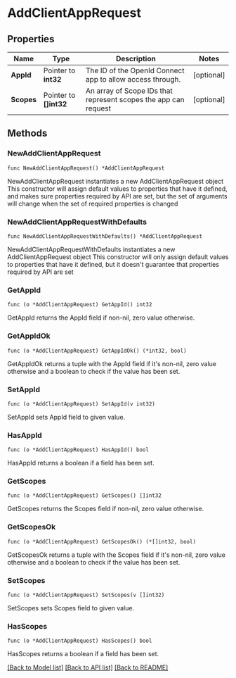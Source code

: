 # AddClientAppRequest

## Properties

Name | Type | Description | Notes
------------ | ------------- | ------------- | -------------
**AppId** | Pointer to **int32** | The ID of the OpenId Connect app to allow access through. | [optional] 
**Scopes** | Pointer to **[]int32** | An array of Scope IDs that represent scopes the app can request | [optional] 

## Methods

### NewAddClientAppRequest

`func NewAddClientAppRequest() *AddClientAppRequest`

NewAddClientAppRequest instantiates a new AddClientAppRequest object
This constructor will assign default values to properties that have it defined,
and makes sure properties required by API are set, but the set of arguments
will change when the set of required properties is changed

### NewAddClientAppRequestWithDefaults

`func NewAddClientAppRequestWithDefaults() *AddClientAppRequest`

NewAddClientAppRequestWithDefaults instantiates a new AddClientAppRequest object
This constructor will only assign default values to properties that have it defined,
but it doesn't guarantee that properties required by API are set

### GetAppId

`func (o *AddClientAppRequest) GetAppId() int32`

GetAppId returns the AppId field if non-nil, zero value otherwise.

### GetAppIdOk

`func (o *AddClientAppRequest) GetAppIdOk() (*int32, bool)`

GetAppIdOk returns a tuple with the AppId field if it's non-nil, zero value otherwise
and a boolean to check if the value has been set.

### SetAppId

`func (o *AddClientAppRequest) SetAppId(v int32)`

SetAppId sets AppId field to given value.

### HasAppId

`func (o *AddClientAppRequest) HasAppId() bool`

HasAppId returns a boolean if a field has been set.

### GetScopes

`func (o *AddClientAppRequest) GetScopes() []int32`

GetScopes returns the Scopes field if non-nil, zero value otherwise.

### GetScopesOk

`func (o *AddClientAppRequest) GetScopesOk() (*[]int32, bool)`

GetScopesOk returns a tuple with the Scopes field if it's non-nil, zero value otherwise
and a boolean to check if the value has been set.

### SetScopes

`func (o *AddClientAppRequest) SetScopes(v []int32)`

SetScopes sets Scopes field to given value.

### HasScopes

`func (o *AddClientAppRequest) HasScopes() bool`

HasScopes returns a boolean if a field has been set.


[[Back to Model list]](../README.md#documentation-for-models) [[Back to API list]](../README.md#documentation-for-api-endpoints) [[Back to README]](../README.md)


